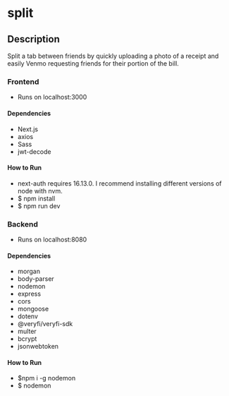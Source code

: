 # split

## Description

Split a tab between friends by quickly uploading a photo of a receipt and easily Venmo requesting friends for their portion of the bill.

### Frontend

- Runs on localhost:3000

#### Dependencies

- Next.js
- axios
- Sass
- jwt-decode

#### How to Run

- next-auth requires 16.13.0. I recommend installing different versions of node with nvm.
- $ npm install
- $ npm run dev

### Backend

- Runs on localhost:8080

#### Dependencies

- morgan
- body-parser
- nodemon
- express
- cors
- mongoose
- dotenv
- @veryfi/veryfi-sdk
- multer
- bcrypt
- jsonwebtoken

#### How to Run

- $npm i -g nodemon
- $ nodemon

